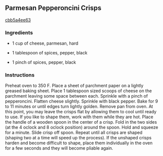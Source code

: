 ## Parmesan Pepperoncini Crisps

[cbb5a4ee63](http://tastykitchen.com/recipes/appetizers-and-snacks/parmesan-pepperoncini-crisps/)

### Ingredients

 - 1 cup of cheese, parmesan, hard

 - 1 tablespoon of spices, pepper, black

 - 1 pinch of spices, pepper, black

### Instructions

Preheat oven to 350 F. Place a sheet of parchment paper on a lightly greased baking sheet. Place 1 tablespoon sized scoops of cheese on the parchment leaving some space between each. Sprinkle with a pinch of pepperoncini. Flatten cheese slightly. Sprinkle with black pepper. Bake for 9 to 11 minutes or until edges turn lightly golden. Remove pan from oven. At this point, you may leave the crisps flat by allowing them to cool until ready to use. If you like to shape them, work with them while they are hot. Place the handle of a wooden spoon in the center of a crisp. Fold in the two sides (at the 4 oclock and 8 oclock position) around the spoon. Hold and squeeze for a minute. Slide crisp off spoon. Repeat until all crisps are shaped (shaping two at a time will speed up the process). If the unshaped crisps harden and become difficult to shape, place them individually in the oven for a few seconds and they will become pliable again.